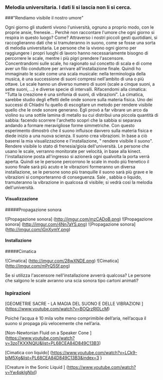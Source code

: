 ### Melodia universitaria.  I dati li si lascia non li si cerca.
###"Rendiamo visibile il nostro umore"

Ogni giorno gli studenti vivono l'università, ognuno a proprio modo, con le proprie ansie, frenesie... 
Perchè non raccontare l'umore che ogni giorno si respira in questo luogo? Come? Attraverso i nostri piccoli gesti 
quotidiani, si raccoglieranno dati che si tramuteranno in suono, come se fosse una sorta di melodia universitaria. 
Le persone che la vivono ogni giorno per raggiungere i propri luoghi di lavoro hanno necessariamente bisogno 
di percorrere le scale, mentre i più pigri prendere l'ascensore. Concentrandomi sulle scale, ho ragionato sul concetto 
di scala e di come aver un filo conduttore per arrivare all'installazione finale. 
Quindi ho immaginato le scale come una scala musicale:  nella terminologia della musica, è una successione 
di suoni compresi nell'ambito di una o più ottave.
Le scale hanno un diverso numero di suoni (scale a cinque suoni, a sette suoni, ...) e diverse specie di intervalli. 
Rifacendomi alla cimatica: "Tutta la creazione è una sinfonia di suoni, di vibrazioni". 
La cimatica, sarebbe studio degli effetti delle onde sonore sulla materia fisica. 
Uno dei successi di Chladni fu quello di escogitare un metodo per rendere visibile quello che le onde sonore generano. 
Egli provò a far vibrare un arco da violino su una sottile lamina di metallo su cui distribuì una piccola quantità 
di sabbia: facendo scorrere l'archetto scoprì che la sabbia si separava andando a formare meravigliose forme simmetriche. 
Con questo esperimento dimostrò che il suono influisce davvero sulla materia fisica e diede inizio a una nuova scienza. 
Il suono crea vibrazioni.
In base a ciò baserei la mia visualizzazione e l'installazione, " rendere visibile il suono".  
Rendere visibile lo stato di frenesia/gioia dell'università. 
Le persone che usano le scale, verranno monitorate per velocità, in base alla kinect. 
l'installazione posta all'ingresso si azionerà ogni qualvolta la porta verrà aperta. 
Quindi se le persone percorrono le scale in modo più frenetico il suono finale sarà più acuto e le vibrazioni 
formeranno un diversa installazione, se le persone sono più tranquille il suono sarà più grave e le vibrazioni 
si comporteranno di conseguenza. 
Sale , sabbia o liquido, tramuteranno la vibrazione in qualcosa di visibile; si vedrà così la melodia dell'università.

#### Visualizzazione 
#####Propagazione sonora

![Propagazione sonora] (http://imgur.com/mzCADoB.png)
![Propagazione sonora] (http://imgur.com/4Nn7aYS.png)
![Propagazione sonora] (http://imgur.com/iGnXymY.png)

#### Installazione
#####Cimatica

![Cimatica] (http://imgur.com/28wXNDE.png)
![Cimatica] (http://imgur.com/mPrQ5Sf.png)


Se si utilizza l'ascensore nell'installazione avverrà qualcosa?
Le persone che salgono le scale avranno una scia sonora tipo cartoni animati? 

### Ispirazioni

[GEOMETRIE SACRE - LA MAGIA DEL SUONO E DELLE VIBRAZIONI ] (https://www.youtube.com/watch?v=BOQrzRl0LcM)

Poiché l’acqua è 10 mila volte meno comprimibile dell’aria, nell’acqua il suono si propaga più velocemente che nell’aria.

[Non-Newtonian Fluid on a Speaker Cone ] (https://www.youtube.com/watch?v=3zoTKXXNQIU&list=PL68CEA84D849C13B3)

[Cimatica con liquido] (https://www.youtube.com/watch?v=LCk9-blM5Xg&list=PL68CEA84D849C13B3&index=3
)

[Creature in the Sonic Liquid ] (https://www.youtube.com/watch?v=Yw4qklgNIxI)
